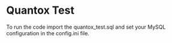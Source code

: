 # Quantox Test

To run the code import the quantox_test.sql and set your MySQL configuration in the config.ini file. 
